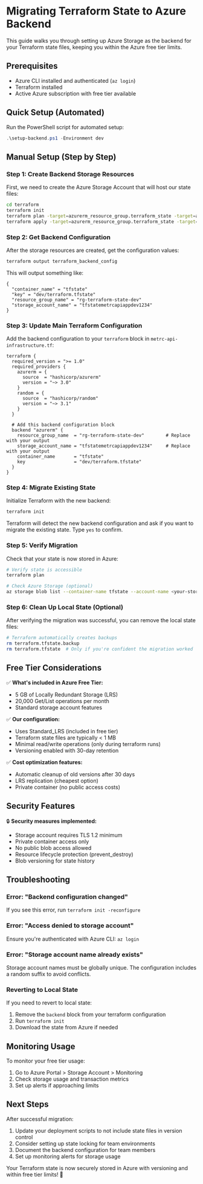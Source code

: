 # Migrating Terraform State to Azure Backend

This guide walks you through setting up Azure Storage as the backend for your Terraform state files, keeping you within the Azure free tier limits.

## Prerequisites

- Azure CLI installed and authenticated (`az login`)
- Terraform installed
- Active Azure subscription with free tier available

## Quick Setup (Automated)

Run the PowerShell script for automated setup:

```powershell
.\setup-backend.ps1 -Environment dev
```

## Manual Setup (Step by Step)

### Step 1: Create Backend Storage Resources

First, we need to create the Azure Storage Account that will host our state files:

```bash
cd terraform
terraform init
terraform plan -target=azurerm_resource_group.terraform_state -target=azurerm_storage_account.terraform_state -target=azurerm_storage_container.terraform_state
terraform apply -target=azurerm_resource_group.terraform_state -target=azurerm_storage_account.terraform_state -target=azurerm_storage_container.terraform_state
```

### Step 2: Get Backend Configuration

After the storage resources are created, get the configuration values:

```bash
terraform output terraform_backend_config
```

This will output something like:
```
{
  "container_name" = "tfstate"
  "key" = "dev/terraform.tfstate"
  "resource_group_name" = "rg-terraform-state-dev"
  "storage_account_name" = "tfstatemetrcapiappdev1234"
}
```

### Step 3: Update Main Terraform Configuration

Add the backend configuration to your `terraform` block in `metrc-api-infrastructure.tf`:

```hcl
terraform {
  required_version = ">= 1.0"
  required_providers {
    azurerm = {
      source  = "hashicorp/azurerm"
      version = "~> 3.0"
    }
    random = {
      source  = "hashicorp/random"
      version = "~> 3.1"
    }
  }
  
  # Add this backend configuration block
  backend "azurerm" {
    resource_group_name  = "rg-terraform-state-dev"        # Replace with your output
    storage_account_name = "tfstatemetrcapiappdev1234"     # Replace with your output
    container_name       = "tfstate"
    key                  = "dev/terraform.tfstate"
  }
}
```

### Step 4: Migrate Existing State

Initialize Terraform with the new backend:

```bash
terraform init
```

Terraform will detect the new backend configuration and ask if you want to migrate the existing state. Type `yes` to confirm.

### Step 5: Verify Migration

Check that your state is now stored in Azure:

```bash
# Verify state is accessible
terraform plan

# Check Azure Storage (optional)
az storage blob list --container-name tfstate --account-name <your-storage-account-name>
```

### Step 6: Clean Up Local State (Optional)

After verifying the migration was successful, you can remove the local state files:

```bash
# Terraform automatically creates backups
rm terraform.tfstate.backup
rm terraform.tfstate  # Only if you're confident the migration worked
```

## Free Tier Considerations

✅ **What's included in Azure Free Tier:**
- 5 GB of Locally Redundant Storage (LRS)
- 20,000 Get/List operations per month
- Standard storage account features

✅ **Our configuration:**
- Uses Standard_LRS (included in free tier)
- Terraform state files are typically < 1 MB
- Minimal read/write operations (only during terraform runs)
- Versioning enabled with 30-day retention

✅ **Cost optimization features:**
- Automatic cleanup of old versions after 30 days
- LRS replication (cheapest option)
- Private container (no public access costs)

## Security Features

🔒 **Security measures implemented:**
- Storage account requires TLS 1.2 minimum
- Private container access only
- No public blob access allowed
- Resource lifecycle protection (prevent_destroy)
- Blob versioning for state history

## Troubleshooting

### Error: "Backend configuration changed"
If you see this error, run `terraform init -reconfigure`

### Error: "Access denied to storage account"
Ensure you're authenticated with Azure CLI: `az login`

### Error: "Storage account name already exists"
Storage account names must be globally unique. The configuration includes a random suffix to avoid conflicts.

### Reverting to Local State
If you need to revert to local state:
1. Remove the `backend` block from your terraform configuration
2. Run `terraform init`
3. Download the state from Azure if needed

## Monitoring Usage

To monitor your free tier usage:
1. Go to Azure Portal > Storage Account > Monitoring
2. Check storage usage and transaction metrics
3. Set up alerts if approaching limits

## Next Steps

After successful migration:
1. Update your deployment scripts to not include state files in version control
2. Consider setting up state locking for team environments
3. Document the backend configuration for team members
4. Set up monitoring alerts for storage usage

Your Terraform state is now securely stored in Azure with versioning and within free tier limits! 🎉
